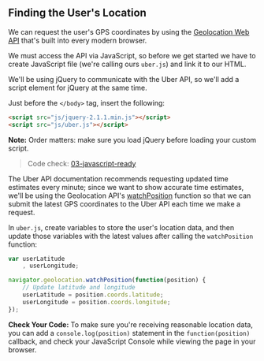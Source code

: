 ## Finding the User's Location

We can request the user's GPS coordinates by using the [Geolocation Web API](https://developer.mozilla.org/en-US/docs/Web/API/Geolocation/Using_geolocation) that's built into every modern browser.

We must access the API via JavaScript, so before we get started we have to create JavaScript file (we're calling ours `uber.js`) and link it to our HTML. 

We'll be using jQuery to communicate with the Uber API, so we'll add a script element for jQuery at the same time.

Just before the `</body>` tag, insert the following:

```html
<script src="js/jquery-2.1.1.min.js"></script>
<script src="js/uber.js"></script>
```

__Note:__ Order matters: make sure you load jQuery before loading your custom script.

> Code check: [03-javascript-ready](https://github.com/Thinkful/uber-api-guide/tree/master/app/03-javascript-ready)

The Uber API documentation recommends requesting updated time estimates every minute; since we want to show accurate time estimates, we'll be using the Geolocation API's [watchPosition](https://developer.mozilla.org/en-US/docs/Web/API/Geolocation.watchPosition) function so that we can submit the latest GPS coordinates to the Uber API each time we make a request.

In `uber.js`, create variables to store the user's location data, and then update those variables with the latest values after calling the `watchPosition` function:

```js
var userLatitude
	, userLongitude;

navigator.geolocation.watchPosition(function(position) {
	// Update latitude and longitude
	userLatitude = position.coords.latitude;
	userLongitude = position.coords.longitude;
});
```

__Check Your Code:__ To make sure you're receiving reasonable location data, you can add a `console.log(position)` statement in the `function(position)` callback, and check your JavaScript Console while viewing the page in your browser.